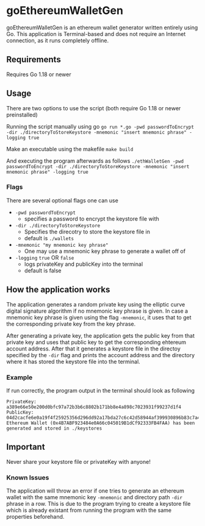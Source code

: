<!-- implement 
build_status, (https://travis-ci.org) 
godoc, (https://godoc.org), (https://pkg.go.dev)
go_report_card here (goreportcard.com)
 !-->


# goEthereumWalletGen

goEthereumWalletGen is an ethereum wallet generator written entirely using Go. This application is Terminal-based and does not require an Internet connection, as it runs completely offline.

## Requirements

Requires Go 1.18 or newer

## Usage

There are two options to use the script (both require Go 1.18 or newer preinstalled)

Running the script manually using go
`go run *.go -pwd passwordToEncrypt -dir ./directoryToStoreKeystore -mnemonic "insert mnemonic phrase" -logging true`

Make an executable using the makefile
`make build`

And executing the program afterwards as follows 
`./ethWalletGen -pwd passwordToEncrypt -dir ./directoryToStoreKeystore -mnemonic "insert mnemonic phrase" -logging true`

### Flags

There are several optional flags one can use

* `-pwd passwordToEncrypt`
  * specifies a password to encrypt the keystore file with
* `-dir ./directoryToStoreKeystore`
  * Specifies the direcotry to store the keystore file in
  * default is `./wallets`
* `-mnemonic "my mnemonic key phrase"` 
  * One may use a mnemonic key phrase to generate a wallet off of
* `-logging` `true` OR `false`
  * logs privateKey and publicKey into the terminal
  * default is false

## How the application works

The application generates a random private key using the elliptic curve digital signature algorithm if no mnemonic key phrase is given.
In case a mnemonic key phrase is given using the flag `-mnemonic`, it uses that to get the corresponding private key from the key phrase.

After generating a private key, the application gets the public key from that private key and uses that public key to get the corresponding
ehtereum account address. After that it generates a keystore file in the directoy specified by the `-dir` flag and prints the account
address and the directory where it has stored the keystore file into the terminal.

### Example

If run correctly, the program output in the terminal should look as following

```
PrivateKey: a389e66e50e200d0bfc97a72b3b6c8802b171bb8e4a898c7023931f99237d1f4
PublicKey: 04d2cacfe6e0a19f4f25925356d296dd92a17bda27c6c42d58944af399930896b83c7a4a196d471e25d7a54670a3bad550396bd19ef43be88bfcd09f78383afdb2
Ethereum Wallet (0x4B7ABF923484e0A66c045019B1dCf92333FB4FAA) has been generated and stored in ./keystores
```

## Important

Never share your keystore file or privateKey with anyone!

### Known Issues

The application will throw an error if one tries to generate an ethereum wallet with the same mnemonic key `-mnemonic` and directory path `-dir` phrase in a row.
This is due to the program trying to create a keystore file which is already existant from running the program with the same properties beforehand.
